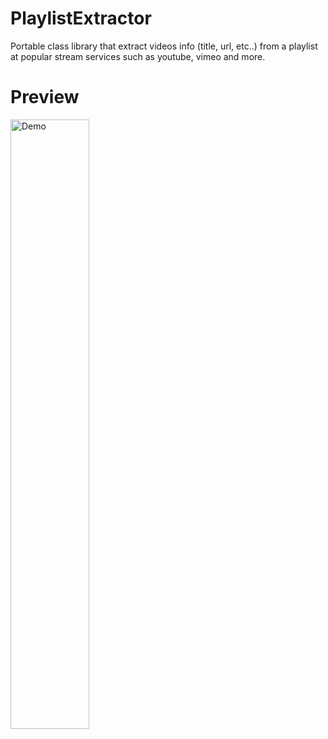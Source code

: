 # PlaylistExtractor
Portable class library that extract videos info (title, url, etc..) from a playlist at popular stream services such as youtube, vimeo and more.

# Preview
<img src="https://i.ibb.co/rwh6Kdj/Untitled.png" width="50%" height="50%" alt="Demo" border="0">
